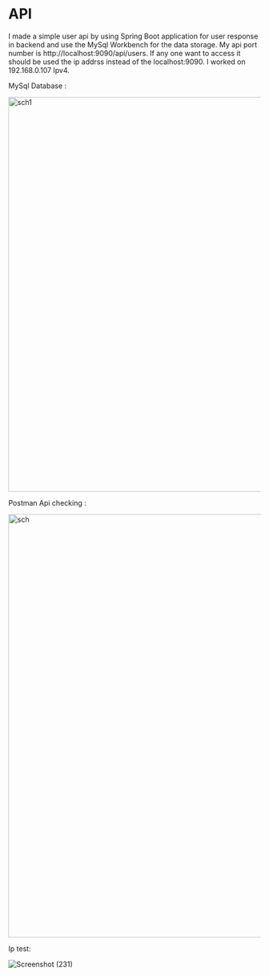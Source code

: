 # API
I made a simple user api by using Spring Boot application for user response in backend and use the MySql Workbench for the data storage. My api port number is http://localhost:9090/api/users. If any one want to access it should be used the ip addrss instead of the localhost:9090. I worked on 192.168.0.107 Ipv4.





MySql Database : 


<img width="788" alt="sch1" src="https://github.com/naserPSD/API/assets/149578308/ecafeb14-7a35-484d-b116-87fd0b9cc614">


Postman Api checking :


<img width="845" alt="sch" src="https://github.com/naserPSD/API/assets/149578308/5d881396-222a-4ad8-b01a-eb4a01ac3205">


Ip test:


![Screenshot (231)](https://github.com/naserPSD/API/assets/149578308/bf8e18df-39ef-4f25-8707-3f09b05b009e)
